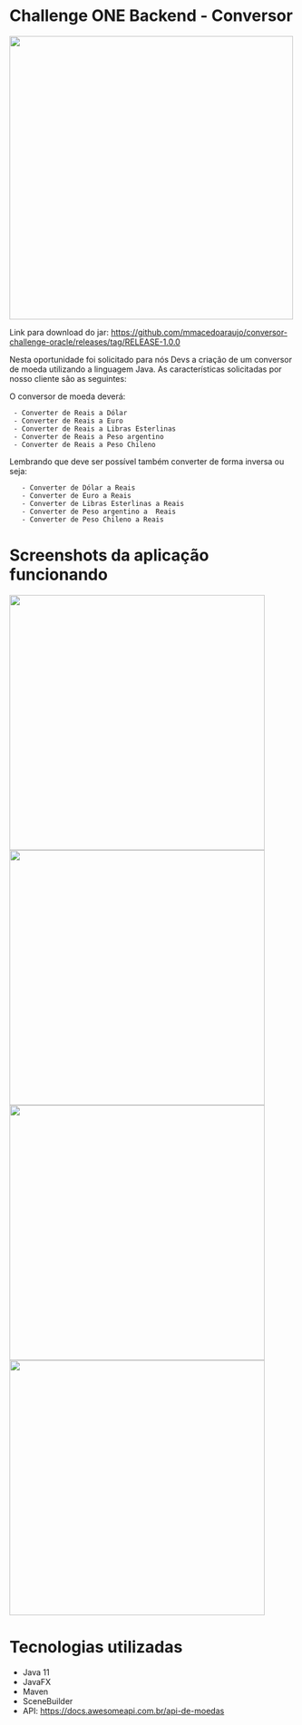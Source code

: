 <h1>Challenge ONE Backend - Conversor</h1>

<img src="https://user-images.githubusercontent.com/103322548/226927970-bb03eee8-854c-4ddc-941b-1518cc2cb7ea.png" width="500px">

<p>Link para download do jar: <a href="https://github.com/mmacedoaraujo/conversor-challenge-oracle/releases/tag/RELEASE-1.0.0">https://github.com/mmacedoaraujo/conversor-challenge-oracle/releases/tag/RELEASE-1.0.0</a></p>

<p> Nesta oportunidade foi solicitado para nós Devs a criação de um conversor de moeda utilizando a linguagem Java. As características solicitadas por nosso cliente são as seguintes:

O conversor de moeda deverá:

     - Converter de Reais a Dólar
     - Converter de Reais a Euro
     - Converter de Reais a Libras Esterlinas
     - Converter de Reais a Peso argentino
     - Converter de Reais a Peso Chileno
     
Lembrando que deve ser possível também converter de forma inversa ou seja:

       - Converter de Dólar a Reais
       - Converter de Euro a Reais
       - Converter de Libras Esterlinas a Reais
       - Converter de Peso argentino a  Reais
       - Converter de Peso Chileno a Reais
</p>

<h1>Screenshots da aplicação funcionando</h1>

<div>
     <img src="https://user-images.githubusercontent.com/103322548/227316251-24ad3c28-2241-4d72-9acf-dc79350a8eba.gif" width="450px">
     <img src="https://user-images.githubusercontent.com/103322548/227318710-cb37834e-e38f-4509-a6c1-3c63a9283495.png" width="450px">
     <img src="https://user-images.githubusercontent.com/103322548/227318857-360a0fff-79c0-43c4-af53-865e2442b795.png" width="450px">
     <img src="https://user-images.githubusercontent.com/103322548/227318884-ab54f27a-50ef-43fb-b7d7-64b8b2dfab73.png" width="450px">
</div>

<h1>Tecnologias utilizadas</h1>

<ul>
     <li>Java 11</li>
     <li>JavaFX</li>
     <li>Maven</li>
     <li>SceneBuilder</li>
     <li>API: <a href="https://docs.awesomeapi.com.br/api-de-moedas">https://docs.awesomeapi.com.br/api-de-moedas</a></li>
</ul>
